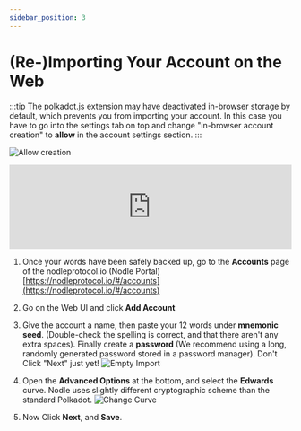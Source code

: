 ```yaml
---
sidebar_position: 3
---
```


# (Re-)Importing Your Account on the Web

:::tip The polkadot.js extension may have deactivated in-browser storage by default, which prevents you from importing your account. In this case you have to go into the settings tab on top and change "in-browser account creation" to **allow** in the account settings section. :::

![Allow creation](/img/docs/nodle-cash/allow-inbrowser-storage.png)

<iframe width="100%" src="https://www.youtube.com/embed/zDOoSizhjmQ" frameBorder="0" allowFullScreen></iframe>

1. Once your words have been safely backed up, go to the **Accounts** page of the nodleprotocol.io (Nodle Portal) [https://nodleprotocol.io/#/accounts](https://nodleprotocol.io/#/accounts)
2. Go on the Web UI and click **Add Account**
3. Give the account a name,  then paste your 12 words under **mnemonic seed**. (Double-check the spelling is correct, and that there aren't any extra spaces). Finally create a **password** (We recommend using a long, randomly generated password stored in a password manager). Don't Click "Next" just yet!
   ![Empty Import](/img/docs/nodle-cash/empty-import.png)
4.  Open the **Advanced Options** at the bottom, and select the **Edwards** curve. Nodle uses slightly different cryptographic scheme than the standard Polkadot.
   ![Change Curve](/img/docs/nodle-cash/change-curve.png)

5. Now Click **Next**, and **Save**.
